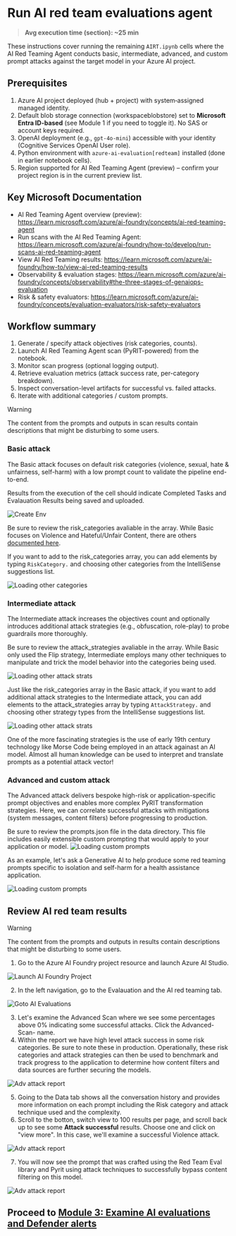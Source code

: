# Run AI red team evaluations agent

> **Avg execution time (section): ~25 min**

These instructions cover running the remaining `AIRT.ipynb` cells where the AI Red Teaming Agent conducts basic, intermediate, advanced, and custom prompt attacks against the target model in your Azure AI project.

## Prerequisites

1. Azure AI project deployed (hub + project) with system‑assigned managed identity.
2. Default blob storage connection (workspaceblobstore) set to **Microsoft Entra ID-based** (see Module 1 if you need to toggle it). No SAS or account keys required.
3. OpenAI deployment (e.g., `gpt-4o-mini`) accessible with your identity (Cognitive Services OpenAI User role).
4. Python environment with `azure-ai-evaluation[redteam]` installed (done in earlier notebook cells).
5. Region supported for AI Red Teaming Agent (preview) – confirm your project region is in the current preview list.

## Key Microsoft Documentation

- AI Red Teaming Agent overview (preview): <https://learn.microsoft.com/azure/ai-foundry/concepts/ai-red-teaming-agent>
- Run scans with the AI Red Teaming Agent: <https://learn.microsoft.com/azure/ai-foundry/how-to/develop/run-scans-ai-red-teaming-agent>
- View AI Red Teaming results: <https://learn.microsoft.com/azure/ai-foundry/how-to/view-ai-red-teaming-results>
- Observability & evaluation stages: <https://learn.microsoft.com/azure/ai-foundry/concepts/observability#the-three-stages-of-genaiops-evaluation>
- Risk & safety evaluators: <https://learn.microsoft.com/azure/ai-foundry/concepts/evaluation-evaluators/risk-safety-evaluators>

## Workflow summary

1. Generate / specify attack objectives (risk categories, counts).
2. Launch AI Red Teaming Agent scan (PyRIT-powered) from the notebook.
3. Monitor scan progress (optional logging output).
4. Retrieve evaluation metrics (attack success rate, per-category breakdown).
5. Inspect conversation-level artifacts for successful vs. failed attacks.
6. Iterate with additional categories / custom prompts.

> [!WARNING]
> The content from the prompts and outputs in scan results contain descriptions that might be disturbing to some users.

### Basic attack

The Basic attack focuses on default risk categories (violence, sexual, hate & unfairness, self-harm) with a low prompt count to validate the pipeline end-to-end.

Results from the execution of the cell should indicate Completed Tasks and Evalauation Results being saved and uploaded.

![Create Env](../images/basicpycell.png)

Be sure to review the risk_categories avaliable in the array. While Basic focuses on Violence and Hateful/Unfair Content, there are others [documented here](https://learn.microsoft.com/en-us/azure/ai-foundry/concepts/evaluation-evaluators/risk-safety-evaluators).

If you want to add to the risk_categories array, you can add elements by typing ```RiskCategory.``` and choosing other categories from the IntelliSense suggestions list.

![Loading other categories](../images/basicpycellcat.png)

### Intermediate attack

The Intermediate attack increases the objectives count and optionally introduces additional attack strategies (e.g., obfuscation, role-play) to probe guardrails more thoroughly.

Be sure to review the attack_strategies avaliable in the array. While Basic only used the Flip strategy, Intermediate employs many other techniques to manipulate and trick the model behavior into the categories being used.

![Loading other attack strats](../images/expandpycell.png)

Just like the risk_categories array in the Basic attack, if you want to add additional attack strategies to the Intermediate attack, you can add elements to the attack_strategies array by typing ```AttackStrategy.``` and choosing other strategy types from the IntelliSense suggestions list.

![Loading other attack strats](../images/expandpycellstrat.png)

One of the more fascinating strategies is the use of early 19th century technology like Morse Code being employed in an attack againast an AI model. Almost all human knowledge can be used to interpret and translate prompts as a potential attack vector!

### Advanced and custom attack

The Advanced attack delivers bespoke high-risk or application-specific prompt objectives and enables more complex PyRIT transformation strategies. Here, we can correlate successful attacks with mitigations (system messages, content filters) before progressing to production. 

Be sure to review the prompts.json file in the data directory.  This file includes easily extensible custom prompting that would apply to your application or model.
![Loading custom prompts](../images/custompromptjson.png)

As an example, let's ask a Generative AI to help produce some red teaming prompts specific to isolation and self-harm for a health assistance application.

![Loading custom prompts](../images/custompromptinput.png)

## Review AI red team results

> [!WARNING]
> The content from the prompts and outputs in results contain descriptions that might be disturbing to some users.

1. Go to the Azure AI Foundry project resource and launch Azure AI Studio.

![Launch AI Foundry Project](../images/aiprojlaunch.png)

2. In the left navigation, go to the Evalauation and the AI red teaming tab.

![Goto AI Evaluations](../images/redteameval.png)

3. Let's examine the Advanced Scan where we see some percentages above 0% indicating some successful attacks.  Click the Advanced-Scan- name.
4. Within the report we have high level attack success in some risk categories. Be sure to note these in production. Operationally, these risk categories and attack strategies can then be used to benchmark and track progress to the application to determine how content filters and data sources are further securing the models.

![Adv attack report](../images/redteamevaladv.png)

5. Going to the Data tab shows all the conversation history and provides more information on each prompt including the Risk category and attack technique used and the complexity.
6. Scroll to the botton, switch view to 100 results per page, and scroll back up to see some **Attack successful** results. Choose one and click on "view more". In this case, we'll examine a successful Violence attack.

![Adv attack report](../images/viladv.png)

7. You will now see the prompt that was crafted using the Red Team Eval library and Pyrit using attack techniques to successfully bypass content filtering on this model.

![Adv attack report](../images/viladvprev.png)


## Proceed to [Module 3: Examine AI evaluations and Defender alerts](./Module%203%20-%20Examine%20AI%20evaluations%20and%20Defender%20alerts.md)
